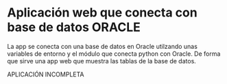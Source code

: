 # Aplicación web que conecta con base de datos ORACLE 

La app se conecta con una base de datos en Oracle utilzando unas variables de entorno y el módulo que conecta python con Oracle. De forma que sirve una app web que muestra las tablas de la base de datos.


APLICACIÓN INCOMPLETA
